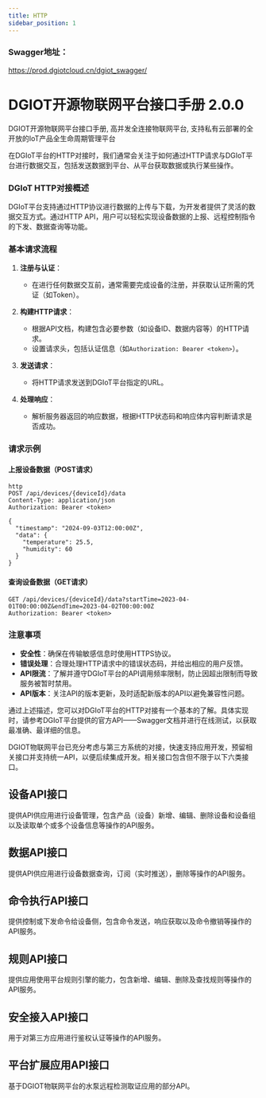 ```yaml
---
title: HTTP
sidebar_position: 1
---
```


### Swagger地址：
https://prod.dgiotcloud.cn/dgiot_swagger/



# DGIOT开源物联网平台接口手册 2.0.0
DGIOT开源物联网平台接口手册, 高并发全连接物联网平台, 支持私有云部署的全开放的IoT产品全生命周期管理平台

在DGIoT平台的HTTP对接时，我们通常会关注于如何通过HTTP请求与DGIoT平台进行数据交互，包括发送数据到平台、从平台获取数据或执行某些操作。

### DGIoT HTTP对接概述

DGIoT平台支持通过HTTP协议进行数据的上传与下载，为开发者提供了灵活的数据交互方式。通过HTTP API，用户可以轻松实现设备数据的上报、远程控制指令的下发、数据查询等功能。

### 基本请求流程

1. **注册与认证**：
    - 在进行任何数据交互前，通常需要完成设备的注册，并获取认证所需的凭证（如Token）。

2. **构建HTTP请求**：
    - 根据API文档，构建包含必要参数（如设备ID、数据内容等）的HTTP请求。
    - 设置请求头，包括认证信息（如`Authorization: Bearer <token>`）。

3. **发送请求**：
    - 将HTTP请求发送到DGIoT平台指定的URL。

4. **处理响应**：
    - 解析服务器返回的响应数据，根据HTTP状态码和响应体内容判断请求是否成功。

### 请求示例

#### 上报设备数据（POST请求）

```
http
POST /api/devices/{deviceId}/data
Content-Type: application/json
Authorization: Bearer <token>

{
  "timestamp": "2024-09-03T12:00:00Z",
  "data": {
    "temperature": 25.5,
    "humidity": 60
  }
}
```

#### 查询设备数据（GET请求）

```http
GET /api/devices/{deviceId}/data?startTime=2023-04-01T00:00:00Z&endTime=2023-04-02T00:00:00Z
Authorization: Bearer <token>
```

### 注意事项

- **安全性**：确保在传输敏感信息时使用HTTPS协议。
- **错误处理**：合理处理HTTP请求中的错误状态码，并给出相应的用户反馈。
- **API限流**：了解并遵守DGIoT平台的API调用频率限制，防止因超出限制而导致服务被暂时禁用。
- **API版本**：关注API的版本更新，及时适配新版本的API以避免兼容性问题。

通过上述描述，您可以对DGIoT平台的HTTP对接有一个基本的了解。具体实现时，请参考DGIoT平台提供的官方API——Swagger文档并进行在线测试，以获取最准确、最详细的信息。

DGIOT物联网平台已充分考虑与第三方系统的对接，快速支持应用开发，预留相关接口并支持统一API，以便后续集成开发。相关接口包含但不限于以下六类接口。
## 设备API接口
提供API供应用进行设备管理，包含产品（设备）新增、编辑、删除设备和设备组以及读取单个或多个设备信息等操作的API服务。
## 数据API接口
提供API供应用进行设备数据查询，订阅（实时推送），删除等操作的API服务。
## 命令执行API接口
提供控制或下发命令给设备侧，包含命令发送，响应获取以及命令撤销等操作的API服务。
## 规则API接口
提供应用使用平台规则引擎的能力，包含新增、编辑、删除及查找规则等操作的API服务。
## 安全接入API接口
用于对第三方应用进行鉴权认证等操作的API服务。
## 平台扩展应用API接口
基于DGIOT物联网平台的水泵远程检测取证应用的部分API。